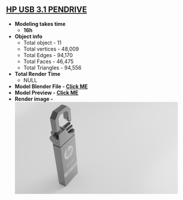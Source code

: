 <h2><a href="https://tahsin000.github.io/BLENDER_GAME_DEVELOPMENT/HP%20USB%203.1%20PENDRIVE/Assets/examples/webgl_loader_gltf_sheen.html">
HP USB 3.1 PENDRIVE</a></h2>
<ul>
<li><strong>Modeling takes time</strong>
<ul>
<li><strong>16h</strong></li>
</ul>
</li>
<li><strong>Object info</strong>
<ul>
<li>Total object - 11</li>
<li>Total vertices - 48,009</li>
<li>Total Edges - 94,170</li>
<li>Total Faces - 46,475</li>
<li>Total Triangles - 94,556</li>
</ul>
</li>
<li><strong>Total Render Time</strong><br />
<ul>
<li>NULL</li>
</ul>
</li>
<li><strong>Model Blender File - <a href="https://github.com/Tahsin000/BLENDER_GAME_DEVELOPMENT/blob/master/HP%20USB%203.1%20PENDRIVE/Assets/examples/models/blender/HP%20USB%203.1%20PENDRIVE.blend?raw=true">Click ME</a></strong></li>
  
<li><strong>Model Preview - <a href="https://tahsin000.github.io/BLENDER_GAME_DEVELOPMENT/HP%20USB%203.1%20PENDRIVE/Assets/examples/webgl_loader_gltf_sheen.html">Click ME</a></strong></li>
  <li><strong>Render image - <img src="https://raw.githubusercontent.com/Tahsin000/BLENDER_GAME_DEVELOPMENT/master/HP%20USB%203.1%20PENDRIVE/Assets/examples/IMG/IMG_1.png" height="250"> </strong></li>
</ul>
<p>&nbsp;</p>
<p>&nbsp;</p>

